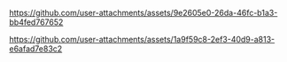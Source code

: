 https://github.com/user-attachments/assets/9e2605e0-26da-46fc-b1a3-bb4fed767652

https://github.com/user-attachments/assets/1a9f59c8-2ef3-40d9-a813-e6afad7e83c2
